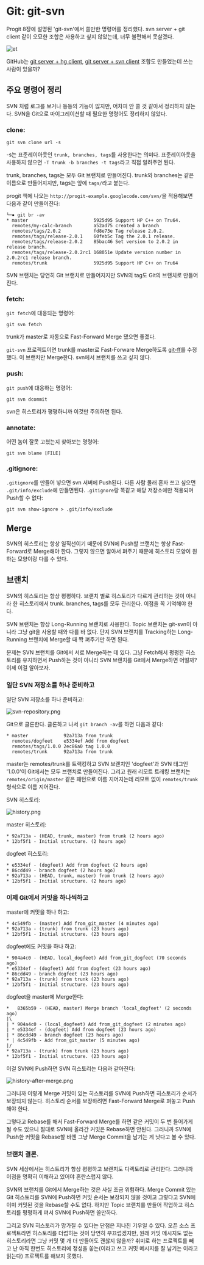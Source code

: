 # Git: git-svn

Progit 8장에 설명된 'git-svn'에서 쓸만한 명령어를 정리했다. svn server + git client 같이 오묘한 조합은 사용하고 싶지 않았는데, 너무 불편해서 못살겠다.

![et](/articles/2012/git-svn/et.jpg)

GitHub는 [git server + hg client][hg-git], [git server + svn client][svn-git] 조합도 만들었는데 쓰는 사람이 있을까?

## 주요 명령어 정리

SVN 처럼 로그를 보거나 등등의 기능이 많지만, 어차피 안 쓸 것 같아서 정리하지 않는다. SVN을 Git으로 마이그레이션할 때 필요한 명령어도 정리하지 않았다.

### clone:

    git svn clone url -s

-s는 표준레이아웃인 `trunk, branches, tags`를 사용한다는 의미다. 표준레이아웃을 사용하지 않으면 `-T trunk -b branches -t tags`라고 직접 알려주면 된다.

trunk, branches, tags는 모두 Git 브랜치로 만들어진다. trunk와 branches는 같은 이름으로 만들어지지만, tags는 앞에 `tags/`라고 붙는다.

progit 책에 나오는 `http://progit-example.googlecode.com/svn/`을 적용해보면 다음과 같이 만들어진다:

    └─▪ git br -av
    * master                        5925d95 Support HP C++ on Tru64.
      remotes/my-calc-branch        a52ad75 created a branch
      remotes/tags/2.0.2            fd8e73e Tag release 2.0.2.
      remotes/tags/release-2.0.1    60feb5c Tag the 2.0.1 release.
      remotes/tags/release-2.0.2    85bac46 Set version to 2.0.2 in release branch.
      remotes/tags/release-2.0.2rc1 168051e Update version number in 2.0.2rc1 release branch.
      remotes/trunk                 5925d95 Support HP C++ on Tru64

SVN 브랜치는 당연히 Git 브랜치로 만들어지지만 SVN의 tag도 Git의 브랜치로 만들어진다.

### fetch:

`git fetch`에 대응되는 명령어:

    git svn fetch

trunk가 master로 자동으로 Fast-Forward Merge 됐으면 좋겠다.

`git-svn` 프로젝트이면 trunk를 master로 Fast-Forware Merge하도록 [git-ff][]를 수정했다. 이 브랜치만 Merge한다. svn에서 브랜치를 쓰고 싶지 않다.

### push:

`git push`에 대응하는 명령어:

    git svn dcommit

svn은 히스토리가 평평하니까 이것만 주의하면 된다.

### annotate:

어떤 놈이 잘못 고쳤는지 찾아보는 명령어:

    git svn blame [FILE]

### .gitignore:

`.gitignore`를 만들어 넣으면 svn 서버에 Push된다. 다른 사람 몰래 혼자 쓰고 싶으면 `.git/info/exclude`에 만들면된다. `.gitignore`랑 똑같고 해당 저장소에만 적용되며 Push할 수 없다:

    git svn show-ignore > .git/info/exclude

## Merge

SVN의 히스토리는 항상 일직선이기 때문에 SVN에 Push할 브랜치는 항상 Fast-Forward로 Merge해야 한다. 그렇지 않으면 알아서 펴주기 때문에 히스토리 모양이 원하는 모양이랑 다를 수 있다.

## 브랜치

SVN의 히스토리는 항상 평평하다. 브랜치 별로 히스토리가 다르게 관리하는 것이 아니라 한 히스토리에서 trunk. branches, tags를 모두 관리한다. 이점을 꼭 기억해야 한다.

SVN 브랜치는 항상 Long-Running 브랜치로 사용한다. Topic 브랜치는 git-svn이 아니라 그냥 git을 사용할 때와 다를 바 없다. 단지 SVN 브랜치를 Tracking하는 Long-Running 브랜치에 Merge할 때 쫙 펴주기만 하면 된다.

문제는 SVN 브랜치를 Git에서 서로 Merge하는 데 있다. 그냥 Fetch해서 평평한 히스토리를 유지하면서 Push하는 것이 아니라 SVN 브랜치를 Git에서 Merge하면 어떨까? 이제 이걸 알아보자.

### 일단 SVN 저장소를 하나 준비하고

일단 SVN 저장소를 하나 준비하고:

![svn-repository.png](/articles/2012/git-svn/svn-repository.png)

Git으로 클론한다. 클론하고 나서 `git branch -av`를 하면 다음과 같다:

    * master             92a713a from trunk
      remotes/dogfeet    e5334ef Add from dogfeet
      remotes/tags/1.0.0 2ec86a0 tag 1.0.0
      remotes/trunk      92a713a from trunk

master는 remotes/trunk를 트랙킹하고 SVN 브랜치인 'dogfeet'과 SVN 태그인 '1.0.0'이 Git에서는 모두 브랜치로 만들어진다. 그리고 원래 리모트 트래킹 브랜치는 `remotes/origin/master` 같은 패턴으로 이름 지어지는데 리모트 없이 `remotes/trunk` 형식으로 이름 지어진다.

SVN 히스토리:

![history.png](/articles/2012/git-svn/history.png)

master 히스토리:

    * 92a713a - (HEAD, trunk, master) from trunk (2 hours ago)
    * 12bf5f1 - Initial structure. (2 hours ago)

dogfeet 히스토리:

    * e5334ef - (dogfeet) Add from dogfeet (2 hours ago)
    * 86cdd49 - branch dogfeet (2 hours ago)
    * 92a713a - (HEAD, trunk, master) from trunk (2 hours ago)
    * 12bf5f1 - Initial structure. (2 hours ago)

### 이제 Git에서 커밋을 하나씩하고

master에 커밋을 하나 하고:

    * 4c549fb - (master) Add from_git_master (4 minutes ago)
    * 92a713a - (trunk) from trunk (23 hours ago)
    * 12bf5f1 - Initial structure. (23 hours ago)

dogfeet에도 커밋을 하나 하고:

    * 904a4c0 - (HEAD, local_dogfeet) Add from_git_dogfeet (70 seconds ago)
    * e5334ef - (dogfeet) Add from dogfeet (23 hours ago)
    * 86cdd49 - branch dogfeet (23 hours ago)
    * 92a713a - (trunk) from trunk (23 hours ago)
    * 12bf5f1 - Initial structure. (23 hours ago)

dogfeet을 master에 Merge한다:

    *   8365b59 - (HEAD, master) Merge branch 'local_dogfeet' (2 seconds ago)
    |\
    | * 904a4c0 - (local_dogfeet) Add from_git_dogfeet (2 minutes ago)
    | * e5334ef - (dogfeet) Add from dogfeet (23 hours ago)
    | * 86cdd49 - branch dogfeet (23 hours ago)
    * | 4c549fb - Add from_git_master (5 minutes ago)
    |/
    * 92a713a - (trunk) from trunk (23 hours ago)
    * 12bf5f1 - Initial structure. (23 hours ago)

이걸 SVN에 Push하면 SVN 히스토리는 다음과 같아진다:

![history-after-merge.png](/articles/2012/git-svn/history-after-merge.png)

그러니까 이렇게 Merge 커밋이 있는 히스토리를 SVN에 Push하면 히스토리가 순서가 보장되지 않는다. 히스토리 순서를 보장하려면 Fast-Forward Merge로 펴놓고 Push해야 한다.

그렇다고 Rebase를 해서 Fast-Forward Merge를 하면 같은 커밋이 두 번 들어가게 될 수도 있으니 절대로 SVN에 올라간 커밋은 Rebase하면 안된다. 그러니까 SVN에 Push한 커밋을 Rebase할 바엔 그냥 Merge Commit을 남기는 게 낫다고 볼 수 있다.

### 브랜치 결론.

SVN 세상에서는 히스트리가 항상 평평하고 브랜치도 디렉토리로 관리한다. 그러니까 이점을 명확히 이해하고 있어야 혼란스럽지 않다.

SVN의 브랜치를 Git에서 Merge하는 것은 사실 조금 위험하다. Merge Commit 있는 Git 히스토리를 SVN에 Push하면 커밋 순서는 보장되지 않을 것이고 그렇다고 SVN에 이미 커밋된 것을 Rebase할 수도 없다. 하지만 Topic 브랜치를 만들어 작업하고 히스토리를 평평하게 펴서 SVN에 Push하면 쓸만하다.

그리고 SVN 히스토리가 망가질 수 있다는 단점은 지나친 기우일 수 있다. 오픈 소스 프로젝트라면 히스토리를 더럽히는 것이 당연히 부끄럽겠지만, 원래 커밋 메시지도 없는 히스토리라면 그냥 커밋 몇 개 더 만들어도 괜찮지 않을까? 취미로 하는 프로젝트를 빼고 난 아직 한번도 히스토리에 정성을 쏳는(이라고 쓰고 커밋 메시지를 잘 남기는 이라고 읽는다) 프로젝트를 해보지 못했다.

[git-ff]: https://github.com/pismute/git-tles
[hg-git]: http://hg-git.github.com/
[svn-git]: https://github.com/blog/966-improved-subversion-client-support
